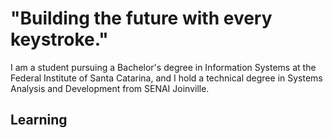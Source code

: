 # **"Building the future with every keystroke."**
I am a student pursuing a Bachelor's degree in Information Systems at the Federal Institute of Santa Catarina, and I hold a technical degree in Systems Analysis and Development from SENAI Joinville.

## Learning
